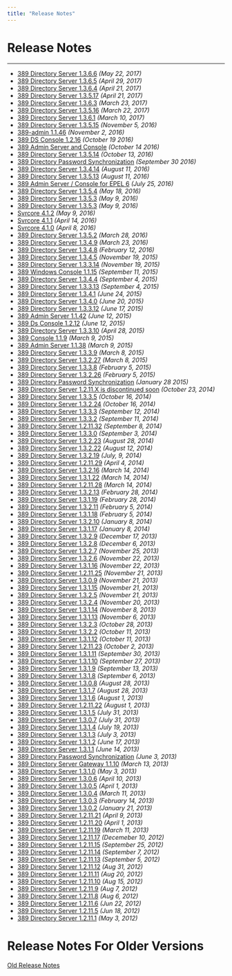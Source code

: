 ```yaml
---
title: "Release Notes"
---
```


# Release Notes
---------------
-   [ 389 Directory Server 1.3.6.6](release-1-3-6-6.html) *(May 22, 2017)*
-   [ 389 Directory Server 1.3.6.5](release-1-3-6-5.html) *(April 29, 2017)*
-   [ 389 Directory Server 1.3.6.4](release-1-3-6-4.html) *(April 21, 2017)*
-   [ 389 Directory Server 1.3.5.17](release-1-3-5-17.html) *(April 21, 2017)*
-   [ 389 Directory Server 1.3.6.3](release-1-3-6-3.html) *(March 23, 2017)*
-   [ 389 Directory Server 1.3.5.16](release-1-3-5-16.html) *(March 22, 2017)*
-   [ 389 Directory Server 1.3.6.1](release-1-3-6-1.html) *(March 10, 2017)*
-   [ 389 Directory Server 1.3.5.15](release-1-3-5-15.html) *(November 5, 2016)*
-   [ 389-admin 1.1.46](release-admin-1-1-46.html) *(November 2, 2016)*
-   [ 389 DS Console 1.2.16](release-ds-console-1-2-16.html) *(October 19 2016)*
-   [ 389 Admin Server and Console](release-admin-1-1-45-and-console-pkgs.html) *(October 14 2016)*
-   [ 389 Directory Server 1.3.5.14](release-1-3-5-14.html) *(October 13, 2016)*
-   [ 389 Directory Password Synchronization](release-passsync-1-1-7.html) *(September 30 2016)*
-   [ 389 Directory Server 1.3.4.14](release-1-3-4-14.html) *(August 11, 2016)*
-   [ 389 Directory Server 1.3.5.13](release-1-3-5-13.html) *(August 11, 2016)*
-   [ 389 Admin Server / Console for EPEL 6](release-epel6.html) *(July 25, 2016)*
-   [ 389 Directory Server 1.3.5.4](release-1-3-5-4.html) *(May 18, 2016)*
-   [ 389 Directory Server 1.3.5.3](release-1-3-5-3.html) *(May 9, 2016)*
-   [ 389 Directory Server 1.3.5.3](release-1-3-5-3.html) *(May 9, 2016)*
-   [ Svrcore 4.1.2](release-svrcore-4.1.2.html) *(May 9, 2016)*
-   [ Svrcore 4.1.1](release-svrcore-4.1.1.html) *(April 14, 2016)*
-   [ Svrcore 4.1.0](release-svrcore-4.1.0.html) *(April 8, 2016)*
-   [ 389 Directory Server 1.3.5.2](release-1-3-5-1.html) *(March 28, 2016)*
-   [ 389 Directory Server 1.3.4.9](release-1-3-4-9.html) *(March 23, 2016)*
-   [ 389 Directory Server 1.3.4.8](release-1-3-4-8.html) *(February 12, 2016)*
-   [ 389 Directory Server 1.3.4.5](release-1-3-4-5.html) *(November 19, 2015)*
-   [ 389 Directory Server 1.3.3.14](release-1-3-3-14.html) *(November 19, 2015)*
-   [ 389 Windows Console 1.1.15](release-windows-console-1-1-15.html) *(September 11, 2015)*
-   [ 389 Directory Server 1.3.4.4](release-1-3-4-4.html) *(September 4, 2015)*
-   [ 389 Directory Server 1.3.3.13](release-1-3-3-13.html) *(September 4, 2015)*
-   [ 389 Directory Server 1.3.4.1](release-1-3-4-1.html) *(June 24, 2015)*
-   [ 389 Directory Server 1.3.4.0](release-1-3-4-0.html) *(June 20, 2015)*
-   [ 389 Directory Server 1.3.3.12](release-1-3-3-12.html) *(June 17, 2015)*
-   [ 389 Admin Server 1.1.42](release-admin-1-1-42.html) *(June 12, 2015)*
-   [ 389 Ds Console 1.2.12](release-ds-console-1-2-12.html) *(June 12, 2015)*
-   [ 389 Directory Server 1.3.3.10](release-1-3-3-10.html) *(April 28, 2015)*
-   [ 389 Console 1.1.9](release-console-1-1-9.html) *(March 9, 2015)*
-   [ 389 Admin Server 1.1.38](release-admin-1-1-38.html) *(March 9, 2015)*
-   [ 389 Directory Server 1.3.3.9](release-1-3-3-9.html) *(March 8, 2015)*
-   [ 389 Directory Server 1.3.2.27](release-1-3-2-27.html) *(March 8, 2015)*
-   [ 389 Directory Server 1.3.3.8](release-1-3-3-8.html) *(February 5, 2015)*
-   [ 389 Directory Server 1.3.2.26](release-1-3-2-26.html) *(February 5, 2015)*
-   [ 389 Directory Password Synchronization](release-passsync-1-1-6.html) *(January 28 2015)*
-   [ 389 Directory Server 1.2.11.X is discontinued soon](end-1-2-11.html) *(October 23, 2014)* 
-   [ 389 Directory Server 1.3.3.5](release-1-3-3-5.html) *(October 16, 2014)*
-   [ 389 Directory Server 1.3.2.24](release-1-3-2-24.html) *(October 16, 2014)*
-   [ 389 Directory Server 1.3.3.3](release-1-3-3-3.html) *(September 12, 2014)*
-   [ 389 Directory Server 1.3.3.2](release-1-3-3-2.html) *(September 11, 2014)*
-   [ 389 Directory Server 1.2.11.32](release-1-2-11-32.html) *(September 8, 2014)* 
-   [ 389 Directory Server 1.3.3.0](release-1-3-3-0.html) *(September 3, 2014)*
-   [ 389 Directory Server 1.3.2.23](release-1-3-2-23.html) *(August 28, 2014)*
-   [ 389 Directory Server 1.3.2.22](release-1-3-2-22.html) *(August 12, 2014)*
-   [ 389 Directory Server 1.3.2.19](release-1-3-2-19.html) *(July, 9, 2014)*
-   [ 389 Directory Server 1.2.11.29](release-1-2-11-29.html) *(April 4, 2014)*
-   [ 389 Directory Server 1.3.2.16](release-1-3-2-16.html) *(March 14, 2014)*
-   [ 389 Directory Server 1.3.1.22](release-1-3-1-22.html) *(March 14, 2014)*
-   [ 389 Directory Server 1.2.11.28](release-1-2-11-28.html) *(March 14, 2014)*
-   [ 389 Directory Server 1.3.2.13](release-1-3-2-13.html) *(February 28, 2014)*
-   [ 389 Directory Server 1.3.1.19](release-1-3-1-19.html) *(February 28, 2014)*
-   [ 389 Directory Server 1.3.2.11](release-1-3-2-11.html) *(February 5, 2014)*
-   [ 389 Directory Server 1.3.1.18](release-1-3-1-18.html) *(February 5, 2014)*
-   [ 389 Directory Server 1.3.2.10](release-1-3-2-10.html) *(January 8, 2014)*
-   [ 389 Directory Server 1.3.1.17](release-1-3-1-17.html) *(January 8, 2014)*
-   [ 389 Directory Server 1.3.2.9](release-1-3-2-9.html) *(December 17, 2013)*
-   [ 389 Directory Server 1.3.2.8](release-1-3-2-8.html) *(December 6, 2013)*
-   [ 389 Directory Server 1.3.2.7](release-1-3-2-7.html) *(November 25, 2013)*
-   [ 389 Directory Server 1.3.2.6](release-1-3-2-6.html) *(November 22, 2013)*
-   [ 389 Directory Server 1.3.1.16](release-1-3-1-16.html) *(November 22, 2013)*
-   [ 389 Directory Server 1.2.11.25](release-1-2-11-25.html) *(November 21, 2013)*
-   [ 389 Directory Server 1.3.0.9](release-1-3-0-9.html) *(November 21, 2013)*
-   [ 389 Directory Server 1.3.1.15](release-1-3-1-15.html) *(November 21, 2013)*
-   [ 389 Directory Server 1.3.2.5](release-1-3-2-5.html) *(November 21, 2013)*
-   [ 389 Directory Server 1.3.2.4](release-1-3-2-4.html) *(November 20, 2013)*
-   [ 389 Directory Server 1.3.1.14](release-1-3-1-14.html) *(November 8, 2013)*
-   [ 389 Directory Server 1.3.1.13](release-1-3-1-13.html) *(November 6, 2013)*
-   [ 389 Directory Server 1.3.2.3](release-1-3-2-3.html) *(October 28, 2013)*
-   [ 389 Directory Server 1.3.2.2](release-1-3-2-2.html) *(October 11, 2013)*
-   [ 389 Directory Server 1.3.1.12](release-1-3-1-12.html) *(October 11, 2013)*
-   [ 389 Directory Server 1.2.11.23](release-1-2-11-23.html) *(October 2, 2013)*
-   [ 389 Directory Server 1.3.1.11](release-1-3-1-11.html) *(September 30, 2013)*
-   [ 389 Directory Server 1.3.1.10](release-1-3-1-10.html) *(September 27, 2013)*
-   [ 389 Directory Server 1.3.1.9](release-1-3-1-9.html) *(September 13, 2013)*
-   [ 389 Directory Server 1.3.1.8](release-1-3-1-8.html) *(September 6, 2013)*
-   [ 389 Directory Server 1.3.0.8](release-1-3-0-8.html) *(August 28, 2013)*
-   [ 389 Directory Server 1.3.1.7](release-1-3-1-7.html) *(August 28, 2013)*
-   [ 389 Directory Server 1.3.1.6](release-1-3-1-6.html) *(August 1, 2013)*
-   [ 389 Directory Server 1.2.11.22](release-1-2-11-22.html) *(August 1, 2013)*
-   [ 389 Directory Server 1.3.1.5](release-1-3-1-5.html) *(July 31, 2013)*
-   [ 389 Directory Server 1.3.0.7](release-1-3-0-7.html) *(July 31, 2013)*
-   [ 389 Directory Server 1.3.1.4](release-1-3-1-4.html) *(July 19, 2013)*
-   [ 389 Directory Server 1.3.1.3](release-1-3-1-3.html) *(July 3, 2013)*
-   [ 389 Directory Server 1.3.1.2](release-1-3-1-2.html) *(June 17, 2013)*
-   [ 389 Directory Server 1.3.1.1](release-1-3-1-1.html) *(June 14, 2013)*
-   [ 389 Directory Password Synchronization](release-passsync-1-1-5.html) *(June 3, 2013)*
-   [ 389 Directory Server Gateway 1.1.10](release-1-1-10.html) *(March 13, 2013)*
-   [ 389 Directory Server 1.3.1.0](release-1-3-1-0.html) *(May 3, 2013)*
-   [ 389 Directory Server 1.3.0.6](release-1-3-0-6.html) *(April 10, 2013)*
-   [ 389 Directory Server 1.3.0.5](release-1-3-0-5.html) *(April 1, 2013)*
-   [ 389 Directory Server 1.3.0.4](release-1-3-0-4.html) *(March 11, 2013)*
-   [ 389 Directory Server 1.3.0.3](release-1-3-0-3.html) *(February 14, 2013)*
-   [ 389 Directory Server 1.3.0.2](release-1-3-0-2.html) *(January 21, 2013)*
-   [ 389 Directory Server 1.2.11.21](release-1-2-11-21.html) *(April 9, 2013)*
-   [ 389 Directory Server 1.2.11.20](release-1-2-11-20.html) *(April 1, 2013)*
-   [ 389 Directory Server 1.2.11.19](release-1-2-11-19.html) *(March 11, 2013)*
-   [ 389 Directory Server 1.2.11.17](release-1-2-11-17.html) *(Decemeber 10, 2012)*
-   [ 389 Directory Server 1.2.11.15](release-1-2-11-15.html) *(September 25, 2012)*
-   [ 389 Directory Server 1.2.11.14](release-1-2-11-14.html) *(September 7, 2012)*
-   [ 389 Directory Server 1.2.11.13](release-1-2-11-13.html) *(September 5, 2012)*
-   [ 389 Directory Server 1.2.11.12](release-1-2-11-12.html) *(Aug 31, 2012)*
-   [ 389 Directory Server 1.2.11.11](release-1-2-11-11.html) *(Aug 20, 2012)*
-   [ 389 Directory Server 1.2.11.10](release-1-2-11-10.html) *(Aug 15, 2012)*
-   [ 389 Directory Server 1.2.11.9](release-1-2-11-9.html) *(Aug 7, 2012)*
-   [ 389 Directory Server 1.2.11.8](release-1-2-11-8.html) *(Aug 6, 2012)*
-   [ 389 Directory Server 1.2.11.6](release-1-2-11-6.html) *(Jun 22, 2012)*
-   [ 389 Directory Server 1.2.11.5](release-1-2-11-5.html) *(Jun 18, 2012)*
-   [ 389 Directory Server 1.2.11.1](release-1-2-11-1.html) *(May 3, 2012)*

Release Notes For Older Versions
================================

[Old Release Notes](old-release-notes.html)

